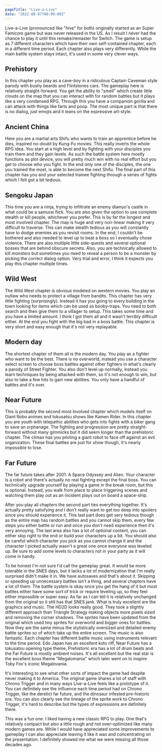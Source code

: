 ```yaml
---
pageTitle: "Live-a-Live"
date: "2022-08-07T00:00:00Z"
---
```


Live-a-Live (pronounced like "hive" for both) originally started as an Super Famicom game but was never released in the US.  As I result I never had the chance to play it until this remake/remaster for Switch. The game is setup as 7 different characters which have their own self-contained chapter, each in a different time period.  Each chapter also plays very differently. While the main battle system stays intact, it's used in some very clever ways.

## Prehistory

In this chapter you play as a cave-boy in a ridiculous Captain Caveman style parody with bushy beards and Flintstones cars.  The gameplay here is relatively straight-forward.  You get the ability to "smell" which create little clouds on the map that you can interact with for random battles but it plays like a very condensed RPG. Through this you have a companion gorilla and can attack with things like farts and poop. The most unique part is that there is no dialog, just emojis and it leans on the expressive art-style.

## Ancient China

Here you are a martial arts Shifu who wants to train an apprentice before he dies, inspired no-doubt by Kung-Fu movies.  This really inverts the whole RPG idea.  You start at a high level and by fighting with your disciples you train them and they gain levels.  As such the battle system here mostly functions as plot device, you will pretty much win with no real effort but you get to choose who you fight.  In the end only one of the disciples, the one you trained the most, is able to become the next Shifu.  The final part of this chapter has you and your selected trainee fighting through a series of fights which I felt got a bit tedious.

## Sengoku Japan

This time you are a ninja, trying to infiltrate an enemy diamyo's castle in what could be a samurai flick.  You are also given the option to use complete stealth or kill people, whichever you prefer.  This is by far the longest and most involved chapter.  The map is huge and very non-linear making it very difficult to traverse.  This can make stealth tedious as you will constantly have to dodge enemies as you revisit rooms.  In the end, I couldn't be bothered and also needed to level up to beat a boss so I eventually chose violence.  There are also multiple little side-quests and several optional bosses that are behind obscure secrets.  Also, you are technically allowed to kill monsters but sometimes you need to reveal a person to be a monster by picking the correct dialog option.  Very trial and error, I think it expects you play this chapter multiple times.

## Wild West

The Wild West chapter is obvious modeled on western movies.  You play an outlaw who needs to protect a village from bandits.  This chapter has very little fighting (surprisingly).  Instead it has you going to every building in the town looking for items which can be used as booby-traps.  You need to both search and then give them to a villager to setup.  This takes some time and you have a limited amount.  I think I got them all and it wasn't terribly difficult either.  At the end you fight with the big bad in a boss battle.  This chapter is very short and easy enough that it's not very replayable.

## Modern day

The shortest chapter of them all is the modern day.  You play as a fighter who want to be the best.  There is no overworld, instead you use a character select screen to choose boss battles against other fighters in what's clearly a parody of Street Fighter.  You also don't level up normally, instead you learn techniques by being attacked with them, so it's not enough to win, but also to take a few hits to gain new abilities.  You only have a handful of battles and it's over.

## Near Future

This is probably the second most involved chapter which models itself on Giant Robo animes and tokusatsu shows like Kamen Rider.  In this chapter you are youth with telepathic abilities who gets into fights with a biker gang to save an orphanage.  The fighting and progression are pretty straight-forward without many gimmicks but it did seem longer than the prehistoric chapter.  The climax has you piloting a giant robot to face off against an evil organization.  These final battles are just for show though, it's nearly impossible to lose.

## Far Future

The far future takes after 2001: A Space Odyssey and Alien.  Your character is a robot and there's actually no real fighting except the final boss.  You can technically upgrade yourself by playing a game in the break room, but this is optional.  Instead, you walk from place to place triggering scenes and watching them play out as an incident plays out on board a space-ship.

After you play all chapters the second part ties everything together. It's actually pretty satisfying and I don't really want to get too deep into spoilers since you should experience it.  This last part does get very tedious though as the entire map has random battles and you cannot skip them, every few steps you either battle or run and once you don't need experience then it's very annoying.  The last area also has a lot of optional content, you can either skip right to the end or build your characters up a bit.  You should also be careful which character you pick as you cannot change it and the character I picked actually wasn't a great one once everyone was leveled up.  Be sure to add some levels to characters not in your party as it will come in handy.

To be honest I'm not sure I'd call the gameplay great.  It would be more tolerable in the SNES days, but it lacks a lot of modernization that I'm really surprised didn't make it in.  We have autosaves and that's about it.  Skipping or speeding up unnecessary battles isn't a thing, and several chapters have a lot of them.  The battle system is okay once you get the hang of it but most battles either have some sort of trick or require leveling up, so they feel either impossible or super easy.  As far as I can tell it is relatively unchanged from the original so it still has that SNES jank.  What is truly excellent are the graphics and music.  The HD2D looks really good.  They took a slightly different approach than Triangle Strategy making objects more pixels sized and removing the corner shadows.  The sprites have been updated from the original which used tiny sprites for overworld and bigger ones for battles.  Now they are the same minus the stylistically oversized and detailed enemy battle sprites so of which take up the entire screen.  The music is also fantastic.  Each chapter has different battle music using instruments relevant to the time period.  Edo Japan has an excellent koto riff, Near Future has a tokusatsu opening type theme, Prehistoric era has a lot of drum beats and the Far Future is mostly ambient noises.  It's all excellent but the real star is the excellent boss theme "Megalomania" which later went on to inspire Toby Fox's iconic Megalovania. 

It's interesting to see what other sorts of impact the game had despite never making it to America. The original game shares a lot of staff with Chrono Trigger and in many ways Live-a-Live feels like a prototype of it.  You can definitely see the influence each time period had on Chrono Trigger, like the derelict far future, and the dinosaur infested pre-historic era.  You can also clearly see the lineage of the sprite work to Chrono Trigger, it's hard to describe but the types of expressions are definitely there.

This was a fun one.  I liked having a new classic RPG to play.  One that's relatively compact but also a little rough and not over-optimized like many modern games are.  While I would have appreciated some improvements to gameplay I can also appreciate leaving it like it was and concentrating on the presentation.  I definitely showed me what we were missing all those decades ago.